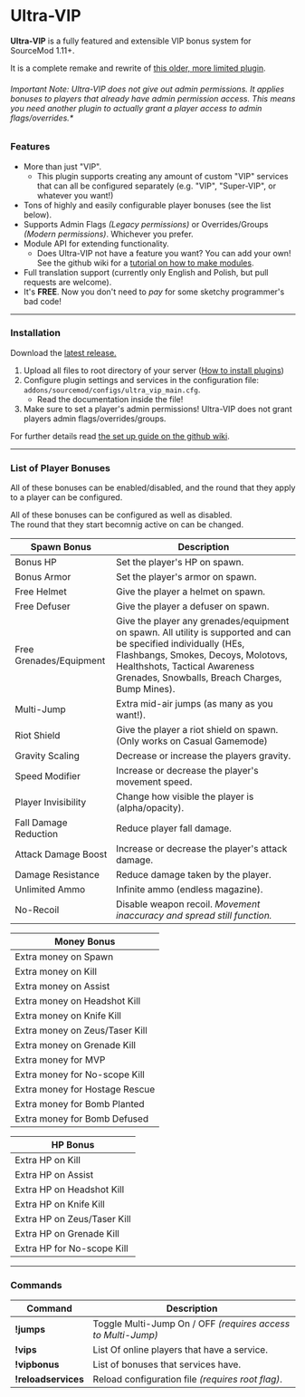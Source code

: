 # Ultra-VIP

**Ultra-VIP** is a fully featured and extensible VIP bonus system for SourceMod 1.11+.

It is a complete remake and rewrite of [this older, more limited plugin](https://forums.alliedmods.net/showthread.php?t=320113 "older more disgusting plugin").  

###### Important Note: Ultra-VIP does not give out admin permissions. It applies bonuses to players that already have admin permission access. This means you need another plugin to actually grant a player access to admin flags/overrides.*


### Features
- More than just \"VIP\".
  - This plugin supports creating any amount of custom \"VIP\" services that can all be configured separately (e.g. \"VIP\", \"Super-VIP\", or whatever you want!)
- Tons of highly and easily configurable player bonuses (see the list below).
- Supports Admin Flags *(Legacy permissions)* or Overrides/Groups *(Modern permissions)*. Whichever you prefer.
- Module API for extending functionality.
  - Does Ultra-VIP not have a feature you want? You can add your own! See the github wiki for a [tutorial on how to make modules]().
- Full translation support (currently only English and Polish, but pull requests are welcome).
- It\'s **FREE**. Now you don\'t need to *pay* for some sketchy programmer\'s bad code!

------------

### Installation

Download the [latest release.](https://github.com/Mesharsky/Ultra-VIP/releases "Latest Release")  

1. Upload all files to root directory of your server ([How to install plugins](https://wiki.alliedmods.net/Managing_your_sourcemod_installation#Installing_Plugins "Installing Plugins"))
2. Configure plugin settings and services in the configuration file: `addons/sourcemod/configs/ultra_vip_main.cfg`.
    - Read the documentation inside the file!
3. Make sure to set a player\'s admin permissions! Ultra-VIP does not grant players admin flags/overrides/groups.

For further details read [the set up guide on the github wiki](https://github.com/Mesharsky/Ultra-VIP/wiki/Setup "Setup Guide").

------------

### List of Player Bonuses
All of these bonuses can be enabled/disabled, and the round that they apply to a player can be configured.  

All of these bonuses can be configured as well as disabled.  
The round that they start becomnig active on can be changed.

| Spawn Bonus | Description |
| --- | --- |
| Bonus HP | Set the player\'s HP on spawn. |
| Bonus Armor | Set the player\'s armor on spawn. |
| Free Helmet | Give the player a helmet on spawn. |
| Free Defuser | Give the player a defuser on spawn. |
| Free Grenades/Equipment | Give the player any grenades/equipment on spawn. All utility is supported and can be specified individually (HEs, Flashbangs, Smokes, Decoys, Molotovs, Healthshots, Tactical Awareness Grenades, Snowballs, Breach Charges, Bump Mines). |
| Multi-Jump | Extra mid-air jumps (as many as you want!). |
| Riot Shield | Give the player a riot shield on spawn. (Only works on Casual Gamemode) |
| Gravity Scaling | Decrease or increase the players gravity. |
| Speed Modifier | Increase or decrease the player\'s movement speed. |
| Player Invisibility | Change how visible the player is (alpha/opacity). |
| Fall Damage Reduction | Reduce player fall damage. |
| Attack Damage Boost | Increase or decrease the player\'s attack damage. |
| Damage Resistance | Reduce damage taken by the player. |
| Unlimited Ammo | Infinite ammo (endless magazine). |
| No-Recoil | Disable weapon recoil. *Movement inaccuracy and spread still function.* |  

| Money Bonus |
| --- |
| Extra money on Spawn |
| Extra money on Kill |
| Extra money on Assist |
| Extra money on Headshot Kill |
| Extra money on Knife Kill |
| Extra money on Zeus/Taser Kill |
| Extra money on Grenade Kill |
| Extra money for MVP |
| Extra money for No-scope Kill |
| Extra money for Hostage Rescue |
| Extra money for Bomb Planted |
| Extra money for Bomb Defused |  

| HP Bonus |
| --- |
| Extra HP on Kill |
| Extra HP on Assist |
| Extra HP on Headshot Kill |
| Extra HP on Knife Kill |
| Extra HP on Zeus/Taser Kill |
| Extra HP on Grenade Kill |
| Extra HP for No-scope Kill |  

------------

### Commands
| Command | Description |
| ------------ | ------------ |
| **!jumps** | Toggle Multi-Jump On / OFF *(requires access to Multi-Jump)* |
| **!vips** | List Of online players that have a service. |
| **!vipbonus** | List of  bonuses that services have. |
| **!reloadservices** | Reload configuration file *(requires root flag)*. |
